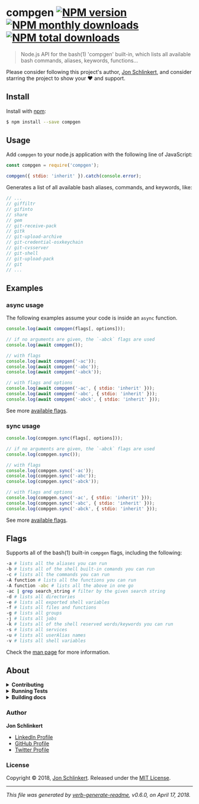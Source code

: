 # compgen [![NPM version](https://img.shields.io/npm/v/compgen.svg?style=flat)](https://www.npmjs.com/package/compgen) [![NPM monthly downloads](https://img.shields.io/npm/dm/compgen.svg?style=flat)](https://npmjs.org/package/compgen) [![NPM total downloads](https://img.shields.io/npm/dt/compgen.svg?style=flat)](https://npmjs.org/package/compgen)

> Node.js API for the bash(1) 'compgen' built-in, which lists all available bash commands, aliases, keywords, functions...

Please consider following this project's author, [Jon Schlinkert](https://github.com/jonschlinkert), and consider starring the project to show your :heart: and support.

## Install

Install with [npm](https://www.npmjs.com/):

```sh
$ npm install --save compgen
```

## Usage

Add `compgen` to your node.js application with the following line of JavaScript:

```js
const compgen = require('compgen');

compgen({ stdio: 'inherit' }).catch(console.error);
```

Generates a list of all available bash aliases, commands, and keywords, like:

```js
// ...
// giffiltr
// gifinto
// share
// gem
// git-receive-pack
// gitk
// git-upload-archive
// git-credential-osxkeychain
// git-cvsserver
// git-shell
// git-upload-pack
// git
// ...
```

## Examples

### async usage

The following examples assume your code is inside an `async` function.

```js
console.log(await compgen(flags[, options]));

// if no arguments are given, the `-abck` flags are used
console.log(await compgen());

// with flags
console.log(await compgen('-ac'));
console.log(await compgen('-abc'));
console.log(await compgen('-abck'));

// with flags and options
console.log(await compgen('-ac', { stdio: 'inherit' }));
console.log(await compgen('-abc', { stdio: 'inherit' }));
console.log(await compgen('-abck', { stdio: 'inherit' }));
```

See more [available flags](#flags).

### sync usage

```js
console.log(compgen.sync(flags[, options]));

// if no arguments are given, the `-abck` flags are used
console.log(compgen.sync());

// with flags
console.log(compgen.sync('-ac'));
console.log(compgen.sync('-abc'));
console.log(compgen.sync('-abck'));

// with flags and options
console.log(compgen.sync('-ac', { stdio: 'inherit' }));
console.log(compgen.sync('-abc', { stdio: 'inherit' }));
console.log(compgen.sync('-abck', { stdio: 'inherit' }));
```

See more [available flags](#flags).

## Flags

Supports all of the bash(1) built-in `compgen` flags, including the following:

```sh
-a # lists all the aliases you can run
-b # lists all of the shell built-in comands you can run
-c # lists all the commands you can run
-A function # lists all the functions you can run
-A function -abc # lists all the above in one go
-ac | grep search_string # filter by the given search string 
-d # lists all directories
-e # lists all exported shell variables
-f # lists all files and functions
-g # lists all groups
-j # lists all jobs
-k # lists all of the shell reserved words/keywords you can run
-s # lists all services
-u # lists all userAlias names
-v # lists all shell variables
```

Check the [man page](https://www.gnu.org/software/bash/manual/html_node/Programmable-Completion-Builtins.html) for more information.

## About

<details>
<summary><strong>Contributing</strong></summary>

Pull requests and stars are always welcome. For bugs and feature requests, [please create an issue](../../issues/new).

Please read the [contributing guide](.github/contributing.md) for advice on opening issues, pull requests, and coding standards.

</details>

<details>
<summary><strong>Running Tests</strong></summary>

Running and reviewing unit tests is a great way to get familiarized with a library and its API. You can install dependencies and run tests with the following command:

```sh
$ npm install && npm test
```

</details>

<details>
<summary><strong>Building docs</strong></summary>

_(This project's readme.md is generated by [verb](https://github.com/verbose/verb-generate-readme), please don't edit the readme directly. Any changes to the readme must be made in the [.verb.md](.verb.md) readme template.)_

To generate the readme, run the following command:

```sh
$ npm install -g verbose/verb#dev verb-generate-readme && verb
```

</details>

### Author

**Jon Schlinkert**

* [LinkedIn Profile](https://linkedin.com/in/jonschlinkert)
* [GitHub Profile](https://github.com/jonschlinkert)
* [Twitter Profile](https://twitter.com/jonschlinkert)

### License

Copyright © 2018, [Jon Schlinkert](https://github.com/jonschlinkert).
Released under the [MIT License](LICENSE).

***

_This file was generated by [verb-generate-readme](https://github.com/verbose/verb-generate-readme), v0.6.0, on April 17, 2018._